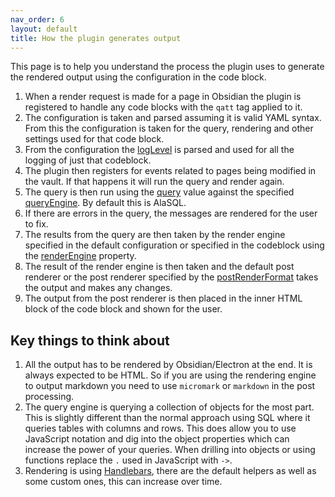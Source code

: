 ```yaml
---
nav_order: 6
layout: default
title: How the plugin generates output
---
```


This page is to help you understand the process the plugin uses to generate the rendered output using the configuration in the code block. 


1. When a render request is made for a page in Obsidian the plugin is registered to handle any code blocks with the `qatt` tag applied to it. 
2. The configuration is taken and parsed assuming it is valid YAML syntax. From this the configuration is taken for the query, rendering and other settings used for that code block. 
3. From the configuration the [logLevel](codeblock.md#logLevel) is parsed and used for all the logging of just that codeblock. 
4. The plugin then registers for events related to pages being modified in the vault. If that happens it will run the query and render again.
5. The query is then run using the [query](codeblock.md#query) value against the specified [queryEngine](codeblock.md#queryEngine). By default this is AlaSQL.
6. If there are errors in the query, the messages are rendered for the user to fix. 
7. The results from the query are then taken by the render engine specified in the default configuration or specified in the codeblock using the [renderEngine](codeblock.md#renderEngine) property.
8. The result of the render engine is then taken and the default post renderer or the post renderer specified by the [postRenderFormat](codeblock.md#postRenderFormat) takes the output and makes any changes.
9. The output from the post renderer is then placed in the inner HTML block of the code block and shown for the user. 


## Key things to think about

1. All the output has to be rendered by Obsidian/Electron at the end. It is always expected to be HTML. So if you are using the rendering engine to output markdown you need to use `micromark` or `markdown` in the post processing.
2. The query engine is querying a collection of objects for the most part. This is slightly different than the normal approach using SQL where it queries tables with columns and rows. This does allow you to use JavaScript notation and dig into the object properties which can increase the power of your queries. When drilling into objects or using functions replace the `.` used in JavaScript with `->`.
3. Rendering is using [Handlebars](templates/index.md), there are the default helpers as well as some custom ones, this can increase over time. 







